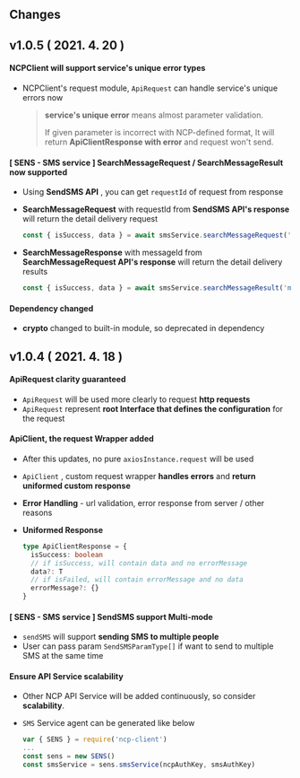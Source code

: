 ## Changes

## v1.0.5 ( 2021. 4. 20 )

#### NCPClient will support service's unique error types

- NCPClient's request module, `ApiRequest` can handle service's unique errors now

  > **service's unique error** means almost parameter validation.
  >
  > If given parameter is incorrect with NCP-defined format, It will return **ApiClientResponse with error** and request won't send.

#### [ SENS - SMS service ] SearchMessageRequest / SearchMessageResult now supported

- Using **SendSMS API** , you can get `requestId` of request from response

- **SearchMessageRequest** with requestId from **SendSMS API's response** will return the detail delivery request

  ~~~typescript
  const { isSuccess, data } = await smsService.searchMessageRequest('requestId')
  ~~~

- **SearchMessageResponse** with messageId from **SearchMessageRequest API's response** will return the detail delivery results

  ~~~typescript
  const { isSuccess, data } = await smsService.searchMessageResult('messageId')
  ~~~

#### Dependency changed

- **crypto** changed to built-in module, so deprecated in dependency



## v1.0.4 ( 2021. 4. 18 )

#### ApiRequest clarity guaranteed

- `ApiRequest` will be used more clearly to request **http requests**
- `ApiRequest` represent **root Interface that defines the configuration** for the request

#### ApiClient, the request Wrapper added

- After this updates, no pure `axiosInstance.request` will be used

- `ApiClient` , custom request wrapper **handles errors** and **return uniformed custom response**

- **Error Handling** - url validation, error response from server / other reasons

- **Uniformed Response** 

  ~~~typescript
  type ApiClientResponse = {
    isSuccess: boolean
    // if isSuccess, will contain data and no errorMessage
    data?: T
    // if isFailed, will contain errorMessage and no data
    errorMessage?: {}
  }
  ~~~

#### [ SENS - SMS service ] SendSMS support Multi-mode

- `sendSMS` will support **sending SMS to multiple people**
- User can pass param `SendSMSParamType[]` if want to send to multiple SMS at the same time

#### Ensure API Service scalability 

  - Other NCP API Service will be added continuously, so consider **scalability**.

- `SMS` Service agent can be generated like below

  ~~~javascript
  var { SENS } = require('ncp-client')
  ...
  const sens = new SENS()
  const smsService = sens.smsService(ncpAuthKey, smsAuthKey)
  ~~~

  

